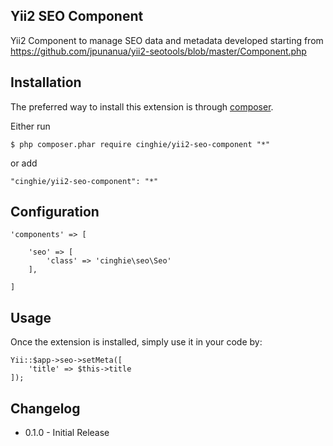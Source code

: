 Yii2 SEO Component
-------------------
Yii2 Component to manage SEO data and metadata developed starting from  
https://github.com/jpunanua/yii2-seotools/blob/master/Component.php

Installation
-------------

The preferred way to install this extension is through [composer](http://getcomposer.org/download/).

Either run

```
$ php composer.phar require cinghie/yii2-seo-component "*"
```

or add

```
"cinghie/yii2-seo-component": "*"
```

Configuration
---------------

```
'components' => [ 

    'seo' => [
        'class' => 'cinghie\seo\Seo'
    ],
    
]
```

Usage
------

Once the extension is installed, simply use it in your code by:

```
Yii::$app->seo->setMeta([
    'title' => $this->title
]);
```

Changelog
----------

 - 0.1.0 - Initial Release
 
